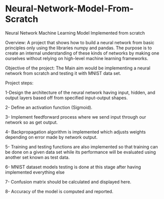 # Neural-Network-Model-From-Scratch
Neural Network Machine Learning Model Implemented from scratch

Overview:
A project that shows how to build a neural network from basic principles only using the libraries numpy and pandas. The purpose is to create an internal understanding of these kinds of networks by making one ourselves without relying on high-level machine learning frameworks. 

Objective of the project:
The Main aim would be implementing a neural network from scratch and testing it with MNIST data set.

Project steps:

 1-Design the architecture of the neural network having input, hidden, and output layers based off from specified input-output shapes.

 2- Define an activation function (Sigmoid).

 3- Implement feedforward process where we send input through our network so as get output.

 4- Backpropagation algorithm is implemented which adjusts weights depending on error made by network output.

 5- Training and testing functions are also implemented so that training can be done on a given data set while its performance will be evaluated using another set known as test data.

 6- MNIST dataset models testing is done at this stage after having implemented everything else

 7- Confusion matrix should be calculated and displayed here.

 8- Accuracy of the model is computed and reported.
